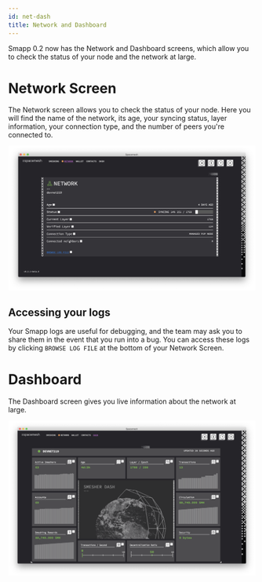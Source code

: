 ```yaml
---
id: net-dash
title: Network and Dashboard
---
```


Smapp 0.2 now has the Network and Dashboard screens, which allow you to check the status of your node and the network at large.

# Network Screen

The Network screen allows you to check the status of your node. Here you will find the name of the network, its age, your syncing status, layer information, your connection type, and the number of peers you're connected to.  

![](./../../../static/img/v1.0/network_screen.png)

## Accessing your logs

Your Smapp logs are useful for debugging, and the team may ask you to share them in the event that you run into a bug. You can access these logs by clicking `BROWSE LOG FILE` at the bottom of your Network Screen.

# Dashboard

The Dashboard screen gives you live information about the network at large.

![](./../../../static/img/v1.0/dash.png)
